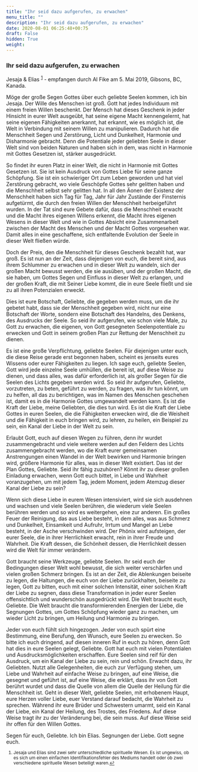 ```yaml
---
title: "Ihr seid dazu aufgerufen, zu erwachen"
menu_title: ""
description: "Ihr seid dazu aufgerufen, zu erwachen"
date: 2020-08-01 06:25:48+00:75
draft: False
hidden: True
weight:
---
```

### Ihr seid dazu aufgerufen, zu erwachen

Jesaja & Elias <sup id="a1">[1](#f1)</sup> - empfangen durch Al Fike am 5. Mai 2019, Gibsons, BC, Kanada.

Möge der große Segen Gottes über euch geliebte Seelen kommen, ich bin Jesaja. Der Wille des Menschen ist groß. Gott hat jedes Individuum mit einem freien Willen beschenkt. Der Mensch hat dieses Geschenk in jeder Hinsicht in eurer Welt ausgeübt, hat seine eigene Macht kennengelernt, hat seine eigenen Fähigkeiten anerkannt, hat erkannt, wie es möglich ist, die Welt in Verbindung mit seinem Willen zu manipulieren. Dadurch hat die Menschheit Segen und Zerstörung, Licht und Dunkelheit, Harmonie und Disharmonie gebracht. Denn die Potentiale jeder geliebten Seele in dieser Welt sind von beiden Naturen und haben sich in dem, was nicht in Harmonie mit Gottes Gesetzen ist, stärker ausgedrückt.

So findet ihr euren Platz in einer Welt, die nicht in Harmonie mit Gottes Gesetzen ist. Sie ist kein Ausdruck von Gottes Liebe für seine ganze Schöpfung. Sie ist ein schwieriger Ort zum Leben geworden und hat viel Zerstörung gebracht, wo viele Geschöpfe Gottes sehr gelitten haben und die Menschheit selbst sehr gelitten hat. In all den Äonen der Existenz der Menschheit haben sich Tag für Tag, Jahr für Jahr Zustände der Finsternis aufgetürmt, die durch den freien Willen der Menschheit herbeigeführt wurden. In der Tat sind eure Gebete dafür, dass die Menschheit erwacht und die Macht ihres eigenen Willens erkennt, die Macht ihres eigenen Wesens in dieser Welt und wie in Gottes Absicht eine Zusammenarbeit zwischen der Macht des Menschen und der Macht Gottes vorgesehen war. Damit alles in eine geschaffene, sich entfaltende Evolution der Seele in dieser Welt fließen würde.

Doch der Preis, den die Menschheit für dieses Geschenk bezahlt hat, war groß. Es ist nun an der Zeit, dass diejenigen von euch, die bereit sind, aus ihrem Schlummer zu erwachen und in dieser Welt zu wandeln, sich der großen Macht bewusst werden, die sie ausüben, und der großen Macht, die sie haben, um Gottes Segen und Einfluss in dieser Welt zu erlangen, und der großen Kraft, die mit Seiner Liebe kommt, die in eure Seele fließt und sie zu all ihren Potenzialen erweckt.

Dies ist eure Botschaft, Geliebte, die gegeben werden muss, um die ihr gebetet habt, dass sie der Menschheit gegeben wird, nicht nur eine Botschaft der Worte, sondern eine Botschaft des Handelns, des Denkens, des Ausdrucks der Seele. So seid ihr aufgerufen, wie schon viele Male, zu Gott zu erwachen, die eigenen, von Gott gesegneten Seelenpotentiale zu erwecken und Gott in seinem großen Plan zur Rettung der Menschheit zu dienen.  

Es ist eine große Verpflichtung, geliebte Seelen. Für diejenigen unter euch, die diese Reise gerade erst begonnen haben, scheint es jenseits eures Wissens oder eurer Fähigkeiten zu liegen. Ich sage euch, geliebte Seelen, Gott wird jede einzelne Seele umhüllen, die bereit ist, auf diese Weise zu dienen, und dass alles, was dafür erforderlich ist, als großer Segen für die Seelen des Lichts gegeben werden wird. So seid ihr aufgerufen, Geliebte, vorzutreten, zu beten, geführt zu werden, zu fragen, was ihr tun könnt, um zu helfen, all das zu berichtigen, was im Namen des Menschen geschehen ist, damit es in die Harmonie Gottes umgewandelt werden kann. Es ist die Kraft der Liebe, meine Geliebten, die dies tun wird. Es ist die Kraft der Liebe Gottes in euren Seelen, die die Fähigkeiten erwecken wird, die die Weisheit und die Fähigkeit in euch bringen wird, zu lehren, zu heilen, ein Beispiel zu sein, ein Kanal der Liebe in der Welt zu sein.

Erlaubt Gott, euch auf diesen Wegen zu führen, denn ihr wurdet zusammengebracht und viele weitere werden auf den Feldern des Lichts zusammengebracht werden, wo die Kraft eurer gemeinsamen Anstrengungen einen Wandel in der Welt bewirken und Harmonie bringen wird, größere Harmonie für alles, was in dieser Welt existiert. Das ist der Plan Gottes, Geliebte. Seid ihr fähig zuzuhören? Könnt ihr zu dieser großen Einladung erwachen, wenn Gott euch bittet, in Liebe und Wahrheit voranzugehen, um mit jedem Tag, jedem Moment, jedem Atemzug dieser Kanal der Liebe zu sein?  

Wenn sich diese Liebe in eurem Wesen intensiviert, wird sie sich ausdehnen und wachsen und viele Seelen berühren, die wiederum viele Seelen berühren werden und so wird es weitergehen, eine zur anderen. Ein großes Feuer der Reinigung, das aus Liebe besteht, in dem alles, was aus Schmerz und Dunkelheit, Einsamkeit und Aufruhr, Irrtum und Mangel an Liebe besteht, in der Asche verschwinden wird. Der Phönix wird aufsteigen, der eurer Seele, die in ihrer Herrlichkeit erwacht, rein in ihrer Freude und Wahrheit. Die Kraft dessen, die Schönheit dessen, die Herrlichkeit dessen wird die Welt für immer verändern.

Gott braucht seine Werkzeuge, geliebte Seelen. Ihr seid euch der Bedingungen dieser Welt wohl bewusst, die sich weiter verschärfen und vielen großen Schmerz bringen. Es ist an der Zeit, die Ablenkungen beiseite zu legen, die Haltungen, die euch von der Liebe zurückhalten, beiseite zu legen, Gott zu bitten, euch mit einer solchen Intensität, einer solchen Kraft der Liebe zu segnen, dass diese Transformation in jeder eurer Seelen offensichtlich und wunderschön ausgedrückt wird. Die Welt braucht euch, Geliebte. Die Welt braucht die transformierenden Energien der Liebe, die Segnungen Gottes, um Gottes Schöpfung wieder ganz zu machen, um wieder Licht zu bringen, um Heilung und Harmonie zu bringen.  

Jeder von euch fühlt sich hingezogen. Jeder von euch spürt eine Bestimmung, eine Berufung, den Wunsch, eure Seelen zu erwecken. So bitte ich euch dringend, auf diesen inneren Ruf in euch zu hören, denn Gott hat dies in eure Seelen gelegt, Geliebte. Gott hat euch mit vielen Potentialen und Ausdrucksmöglichkeiten erschaffen. Eure Seelen sind reif für den Ausdruck, um ein Kanal der Liebe zu sein, rein und schön. Erwacht dazu, ihr Geliebten. Nutzt alle Gelegenheiten, die euch zur Verfügung stehen, um Liebe und Wahrheit auf einfache Weise zu bringen, auf eine Weise, die gesegnet und geführt ist, auf eine Weise, die erklärt, dass ihr von Gott berührt wurdet und dass die Quelle von allem die Quelle der Heilung für die Menschheit ist. Geht in dieser Welt, geliebte Seelen, mit erhobenem Haupt, eure Herzen voller Liebe, euer Verstand darauf bedacht, die Wahrheit zu sprechen. Während ihr eure Brüder und Schwestern umarmt, seid ein Kanal der Liebe, ein Kanal der Heilung, des Trostes, des Friedens. Auf diese Weise tragt ihr zu der Veränderung bei, die sein muss. Auf diese Weise seid ihr offen für den Willen Gottes.

Segen für euch, Geliebte. Ich bin Elias. Segnungen der Liebe. Gott segne euch.
<small>

1. <large id="f1"> Jesaja und Elias sind zwei sehr unterschiedliche spirituelle Wesen. Es ist ungewiss, ob es sich um einen einfachen Identifikationsfehler des Mediums handelt oder ob zwei verschiedene spirituelle Wesen beteiligt waren.[↩](#a1)
